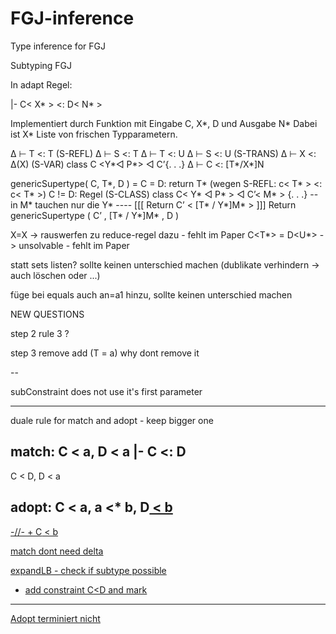 # FGJ-inference
Type inference for FGJ



Subtyping FGJ

In adapt Regel:

|- C< X* > <: D< N* >

Implementiert durch Funktion mit Eingabe C, X*, D und Ausgabe N*
Dabei ist X* Liste von frischen Typparametern.


∆ ⊢ T <: T (S-REFL)
∆ ⊢ S <: T ∆ ⊢ T <: U ∆ ⊢ S <: U (S-TRANS)
∆ ⊢ X <: ∆(X) (S-VAR)
class C <Y*◁ P*> ◁ C’{. . .} ∆ ⊢ C <: [T*/X*]N


genericSupertype( C, T*, D ) =
    C = D: return T*      (wegen S-REFL:     c< T* > <: c< T* >)
    C != D:  Regel (S-CLASS)
    class C< Y* ◁ P*  > ◁ C’< M* > {. . .}     -- in M* tauchen nur die Y*
    ---- [[[ Return C’ < [T* / Y*]M* > ]]]
    Return genericSupertype ( C’ , [T* / Y*]M* , D )


X=X -> rauswerfen zu reduce-regel dazu - fehlt im Paper
C<T*> = D<U*> -> unsolvable - fehlt im Paper

statt sets listen? sollte keinen unterschied machen (dublikate verhindern -> auch löschen oder ...)

füge bei equals auch an=a1 hinzu, sollte keinen unterschied machen

NEW QUESTIONS

step 2 rule 3 ?

step 3 remove add (T = a) why dont remove it

--

subConstraint does not use it's first parameter

---

duale rule for match and adopt - keep bigger one

match:
C<T> < a, D<V> < a          |- C<X> <: D<N>
------------------
C<T> < D<V>, D<V> < a

adopt:
C<T> < a, a <* b, D<U> < b
--------------------------
-//- + C<T> < b

match dont need delta

expandLB - check if subtype possible
 - add constraint C<T><D<U> and mark

----

Adopt terminiert nicht
